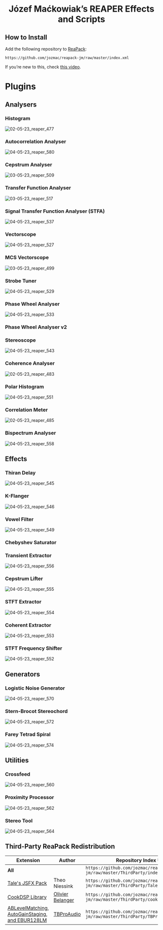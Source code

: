 <!--
TODO:
- gifs or screenshots (smallest possible)
- descriptions - in jsfx files and in README
- reaper jsfx folder cleanup - faster load times
- 4k compatibility
-->


<h1 align="center">Józef Maćkowiak’s REAPER Effects and Scripts</h1>

## How to Install

Add the following repository to [ReaPack](https://reapack.com):

```
https://github.com/jozmac/reapack-jm/raw/master/index.xml
```

If you’re new to this, check [this video](https://youtu.be/gVbMbqGSB7E?t=367).



# Plugins


## Analysers

### Histogram
![02-05-23_reaper_477](https://user-images.githubusercontent.com/123021340/235791502-3fe553b7-01c1-4567-9570-0c766c3d230e.gif)

### Autocorrelation Analyser
![04-05-23_reaper_580](https://user-images.githubusercontent.com/123021340/236194317-43261a43-612a-4866-8598-aa1a5d473113.gif)

### Cepstrum Analyser
![03-05-23_reaper_509](https://user-images.githubusercontent.com/123021340/236180935-4cb80718-c082-48fc-a956-e40b41f37b9c.gif)

### Transfer Function Analyser
![03-05-23_reaper_517](https://user-images.githubusercontent.com/123021340/236181048-2cb60583-d540-4e64-b3b9-f2c9af9918dc.gif)

### Signal Transfer Function Analyser (STFA)
![04-05-23_reaper_537](https://user-images.githubusercontent.com/123021340/236184110-233d8a55-be28-44c8-8589-ac56882aa64c.gif)

### Vectorscope
![04-05-23_reaper_527](https://user-images.githubusercontent.com/123021340/236181211-13e84d09-36fe-4ba7-b4b6-d83fccb4ada8.gif)

### MCS Vectorscope
![03-05-23_reaper_499](https://user-images.githubusercontent.com/123021340/235800512-6232800b-f098-47b4-9d1f-3e0c157d4b2d.gif)

### Strobe Tuner
![04-05-23_reaper_529](https://user-images.githubusercontent.com/123021340/236182222-77f9db15-5edf-4bdb-9a8b-3d9f05925857.gif)

### Phase Wheel Analyser
![04-05-23_reaper_533](https://user-images.githubusercontent.com/123021340/236182943-74c2e1ab-8a47-4ab3-ae05-6c958d0cd4e2.gif)

### Phase Wheel Analyser v2


### Stereoscope
![04-05-23_reaper_543](https://user-images.githubusercontent.com/123021340/236187181-32e9eb96-016d-4dd3-a050-45fedaa93f59.gif)

### Coherence Analyser
![02-05-23_reaper_483](https://user-images.githubusercontent.com/123021340/235800291-17eb5f37-b503-4e2a-85a8-963a2a12fdb3.gif)

### Polar Histogram
![04-05-23_reaper_551](https://user-images.githubusercontent.com/123021340/236188405-e01e7de2-9419-44e4-8381-6c3ea05e541b.gif)

### Correlation Meter
![02-05-23_reaper_485](https://user-images.githubusercontent.com/123021340/235800419-0f8c1543-c696-4ce6-9ea1-05b242d222a0.gif)

### Bispectrum Analyser
![04-05-23_reaper_558](https://user-images.githubusercontent.com/123021340/236189466-c3f44d97-5f90-4720-b428-5aa5b7b1c0ad.gif)



## Effects

### Thiran Delay
![04-05-23_reaper_545](https://user-images.githubusercontent.com/123021340/236188483-258a6729-b3e8-4a9c-b70b-591de17336e1.png)

### K-Flanger
![04-05-23_reaper_546](https://user-images.githubusercontent.com/123021340/236188538-83b97033-e04b-4d43-890e-656611beae66.png)

### Vowel Filter
![04-05-23_reaper_549](https://user-images.githubusercontent.com/123021340/236188601-b21d940b-4592-4c60-b9b9-09a57ce5a603.gif)

### Chebyshev Saturator


### Transient Extractor
![04-05-23_reaper_556](https://user-images.githubusercontent.com/123021340/236189545-cc3b8e93-c1fa-4867-866c-0c3a5f9d4ed8.png)

### Cepstrum Lifter
![04-05-23_reaper_555](https://user-images.githubusercontent.com/123021340/236189555-152c700e-51a2-4e04-9a0c-9e20970b9aa0.png)

### STFT Extractor
![04-05-23_reaper_554](https://user-images.githubusercontent.com/123021340/236192232-a28063d3-3277-4fbf-b8f2-3d45cdad71fa.png)

### Coherent Extractor
![04-05-23_reaper_553](https://user-images.githubusercontent.com/123021340/236189788-b1079010-493e-4974-81f5-20e3a00d3c2d.png)

### STFT Frequency Shifter
![04-05-23_reaper_552](https://user-images.githubusercontent.com/123021340/236194913-11a5a454-f7d9-42d0-b8dd-483b7b9a874c.png)



## Generators

### Logistic Noise Generator
![04-05-23_reaper_570](https://user-images.githubusercontent.com/123021340/236191867-5ee7c738-0fd5-40b0-a4d3-957816a89346.gif)

### Stern-Brocot Stereochord
![04-05-23_reaper_572](https://user-images.githubusercontent.com/123021340/236191889-dad9fc18-2a51-4eca-8bb1-6b85997f027c.gif)

### Farey Tetrad Spiral 
![04-05-23_reaper_574](https://user-images.githubusercontent.com/123021340/236191959-bc89c8d1-4c56-491e-a5d2-69ab7207d078.gif)



## Utilities

### Crossfeed
![04-05-23_reaper_560](https://user-images.githubusercontent.com/123021340/236190142-a5ee30ed-8329-429b-b260-e5e071a0a0e2.gif)

### Proximity Processor
![04-05-23_reaper_562](https://user-images.githubusercontent.com/123021340/236191716-ac359225-08fa-4e7c-8922-288352cef26d.gif)

### Stereo Tool
![04-05-23_reaper_564](https://user-images.githubusercontent.com/123021340/236191762-829398cc-ed97-4279-8359-2477347fd318.gif)








<!--
## Multicam Editing

<h3 align="center"><a href="https://youtu.be/1BvuRgKNnqc">Watch the video with a demonstration and instructions!</a></h3>

Install the FX Chains:

- [`FXChains/leafac_Video processor - Multicam - Preview.RfxChain`](FXChains/leafac_Video%20processor%20-%20Multicam%20-%20Preview.RfxChain)
- [`FXChains/leafac_Video processor - Multicam - Selector.RfxChain`](FXChains/leafac_Video%20processor%20-%20Multicam%20-%20Selector.RfxChain)

## Automixer

<h3 align="center">Watch the videos with demonstrations and instructions!</h3>

- [Quick start](https://youtu.be/hSnk6ueU3hQ).
- [Main features](https://youtu.be/qi1jQcIaOxo).
- [Automixer video editor](https://youtu.be/aEvO3ufOqvY).

See also:

- [Code review](https://youtu.be/7V2dGYGtV-8).
- [Example projects](https://archive.org/download/leafac/leafac_Automixer%20Examples.zip).
- [Automixer video editor FX Chain](FXChains/leafac_Video%20processor%20-%20Automixer.RfxChain).


Even more information:

- Alternatives:
  - [The original REAPER JSFX extension on which this is based](https://forum.cockos.com/showthread.php?t=173289). It doesn’t have as many features (for example, track priorities), and is more prone to bugs because it relies on inter-plugin communication. But it’s easier to setup for simple cases and it supports projects with massive numbers of tracks, while this modification is limited by the 64 channels per track that REAPER offers.
  - [TBProAudio’s AMM Automatic Microphone Mixer](https://www.tb-software.com/TBProAudio/amm.html). It’s limited to 16 stereo tracks and requires a setup with transmitters and receiver plugin instances, which limits the possibility of having independent groups of automixed tracks.
  - [WTAUTOMIXER](https://www.wtautomixer.com).
  - [Waves Dan Dugan Automixer Plugin](https://www.waves.com/plugins/dugan-automixer). This only works on Waves MultiRack system, not as a regular audio plugin.
- Papers on Automixers:
  - [Real-Time Multi-Track Mixing For Live Performance](https://zenodo.org/record/2550903#.X43irC9h01I).
  - [Automatic Microphone Mixer White Paper](https://jp.yamaha.com/files/download/other_assets/7/329527/Automixer_WhitePaper_en.pdf).
  - [The original patent](https://worldwide.espacenet.com/publicationDetails/originalDocument?CC=US&NR=3992584A&KC=A&FT=D&ND=&date=19761116&DB=&locale=en_EP). This patent has expired, and since then the Automixer is also known as a **gain sharing algorithm**.
  - [An article explaining how to Automixer works on a high level](http://www.protechaudio.com/products/PDFFiles/DuganMixing.pdf).
- How I learned about Automixing:
  - [Podigy’s Complete Guide to Podcast Editing](https://podigy.co/podcast-editing-guide/). This where I first read about Automixing and became obsessed with the topic.
  - [An interview on the Podcast Engineering School with Dan Dugan, the inventor of the Automixer](https://podcastengineeringschool.com/dan-dugan-inventor-of-the-automatic-microphone-mixer-pes-101/).

-->

## Third-Party ReaPack Redistribution

| Extension                                                                                               | Author                                                                        | Repository Index URL                                                          |
| ------------------------------------------------------------------------------------------------------- | ----------------------------------------------------------------------------- | ----------------------------------------------------------------------------- |
| **All**                                                                                                 |                                                                               | `https://github.com/jozmac/reapack-jm/raw/master/ThirdParty/index.xml`            |
| [Tale's JSFX Pack](https://www.taletn.com/reaper/)                                                                         | Theo Niessink  | `https://github.com/jozmac/reapack-jm/raw/master/ThirdParty/Tale/index.xml`        |
| [CookDSP Library](http://ajaxsoundstudio.com/cookdspdoc/)                                 | [Olivier Belanger](http://olivier.ajaxsoundstudio.com/)                        | `https://github.com/jozmac/reapack-jm/raw/master/ThirdParty/cookdsp/index.xml`       |
| [ABLevelMatching, AutoGainStaging, and EBUR128LM](https://www.tb-software.com/TBProAudio/download.html) | [TBProAudio](https://www.tb-software.com/TBProAudio/index.html)               | `https://github.com/jozmac/reapack-jm/raw/master/ThirdParty/TBProAudio/index.xml` |



<!--
Thanks to the entire REAPER community, and in particular to:

Justin Frankel (Cockos)
John Schwartz (Schwa)
Theo Niessink (Tale) (https://www.taletn.com/reaper/mono_synth/)
Justin Johnson (nitsuj)
Leandro Facchinetti (leafac)
Geraint Luff (https://signalsmith-audio.co.uk/)
Joep Vanlier (Sai'ke)
TBProAudio
Sonic Anomaly
ATK Community and Joseph Anderson, Josh Parmenter, Trond Lossius (https://www.ambisonictoolkit.net/documentation/reaper/)
Philip S. Considine (IX)
Thierry Rochebois (TiaR)
Kite Giedraitis (TallKite)
micsthepick (https://github.com/micsthepick)
ccernn (https://sites.google.com/site/ccernnaudio/js-plugins) (cern.th.skei)
SaulT
kawa (https://www.kawa.works/)
LOSER
Sexan
chokehold
Liteon
jahudka (https://github.com/jahudka?tab=repositories)
micsthepick (https://github.com/micsthepick)

Merlijn van Veen (https://www.merlijnvanveen.nl/en/)
Aleksey Vaneev (https://www.voxengo.com/)
Robin Schmidt (http://www.rs-met.com/)
Dan Worrall
Bob Katz (https://www.digido.com/)
Robert Bond Randall (B&K Frequency Analysis)
Siegfried Linkwitz (https://www.linkwitzlab.com/index.htm)
Wiliam M. Hartmann (Signals, Sound, and Sensation)
-->
